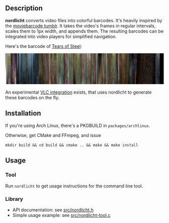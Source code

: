 ## Description

**nordlicht** converts video files into colorful barcodes. It's heavily inspired by the [moviebarcode tumblr](http://moviebarcode.tumblr.com/movie-index). It takes the video's frames in regular intervals, scales them to 1px width, and appends them. The resulting barcodes can be integrated into video players for simplified navigation.

Here's the barcode of [Tears of Steel](http://tearsofsteel.org/):

![Barcode for "Tears of Steel"](res/tos-example.png)

An experimental [VLC integration](https://github.com/blinry/vlc) exists, that uses nordlicht to generate these barcodes on the fly.

## Installation

If you're using Arch Linux, there's a PKGBUILD in `packages/archlinux`.

Otherwise, get CMake and FFmpeg, and issue

    mkdir build && cd build && cmake .. && make && make install

## Usage

### Tool

Run `nordlicht` to get usage instructions for the command line tool.

### Library

- API documentation: see [src/nordlicht.h](src/nordlicht.h)
- Simple usage example: see [src/nordlicht-tool.c](src/nordlicht-tool.c)
